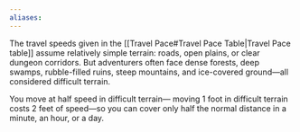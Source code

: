 ```yaml
---
aliases:
---
```

The travel speeds given in the [[Travel Pace#Travel Pace Table|Travel Pace table]] assume relatively simple terrain: roads, open plains, or clear dungeon corridors. But adventurers often face dense forests, deep swamps, rubble-filled ruins, steep mountains, and ice-covered ground—all considered difficult terrain. 
  
You move at half speed in difficult terrain— moving 1 foot in difficult terrain costs 2 feet of speed—so you can cover only half the normal distance in a minute, an hour, or a day. 